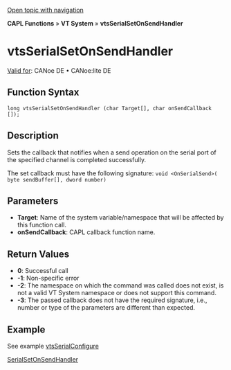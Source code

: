 [Open topic with navigation](../../../../../CANoeDEFamily.htm#Topics/CAPLFunctions/VTSystem/Functions/CAPLfunctionVTSvtsSerialSetOnSendHandler.md)

**CAPL Functions** » **VT System** » **vtsSerialSetOnSendHandler**

# vtsSerialSetOnSendHandler

[Valid for](../../../Shared/FeatureAvailability.md): CANoe DE • CANoe:lite DE

## Function Syntax

```
long vtsSerialSetOnSendHandler (char Target[], char onSendCallback []);
```

## Description

Sets the callback that notifies when a send operation on the serial port of the specified channel is completed successfully.

The set callback must have the following signature: `void <OnSerialSend>( byte sendBuffer[], dword number)`

## Parameters

- **Target**: Name of the system variable/namespace that will be affected by this function call.
- **onSendCallback**: CAPL callback function name.

## Return Values

- **0**: Successful call
- **-1**: Non-specific error
- **-2**: The namespace on which the command was called does not exist, is not a valid VT System namespace or does not support this command.
- **-3**: The passed callback does not have the required signature, i.e., number or type of the parameters are different than expected.

## Example

See example [vtsSerialConfigure](CAPLfunctionVTSvtsSerialConfigure.md)

[SerialSetOnSendHandler](CAPLfunctionVTSSerialSetOnSendHandler.md)
